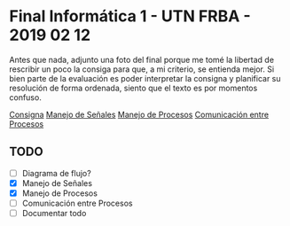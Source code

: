 # Final Informática 1 - UTN FRBA - 2019 02 12

Antes que nada, adjunto una foto del final porque me tomé la libertad de rescribir un poco la consiga para que, a mi criterio, se entienda mejor.
Si bien parte de la evaluación es poder interpretar la consigna y planificar su resolución de forma ordenada, siento que el texto es por momentos confuso.

[Consigna](consigna.md)
[Manejo de Señales](seniales.md)
[Manejo de Procesos](procesos.md)
[Comunicación entre Procesos](ipc.md)



## TODO

- [ ] Diagrama de flujo?
- [x] Manejo de Señales
- [x] Manejo de Procesos
- [ ] Comunicación entre Procesos
- [ ] Documentar todo
